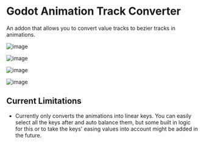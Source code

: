 # Godot Animation Track Converter
An addon that allows you to convert value tracks to bezier tracks in animations.

![image](https://github.com/user-attachments/assets/5b7c6e31-a71c-41cd-a0da-9545334d5750)

![image](https://github.com/user-attachments/assets/db523554-7fdf-408d-9ba6-f26405dde8f5)

![image](https://github.com/user-attachments/assets/c6e43944-f378-43ae-828e-2e6055c2ae86)

![image](https://github.com/user-attachments/assets/0df6b1f7-014e-43d7-9a19-59b6205a24c9)

## Current Limitations
* Currently only converts the animations into linear keys. You can easily select all the keys after and auto balance them, but some built in logic for this or to take the keys' easing values into account might be added in the future.
